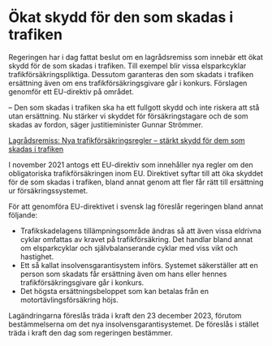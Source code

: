 # Ökat skydd för den som skadas i trafiken

Regeringen har i dag fattat beslut om en lagrådsremiss som innebär ett ökat skydd för de som skadas i trafiken. Till exempel blir vissa elsparkcyklar trafikförsäkringspliktiga. Dessutom garanteras den som skadats i trafiken ersättning även om ens trafikförsäkringsgivare går i konkurs. Förslagen genomför ett EU-direktiv på området.

– Den som skadas i trafiken ska ha ett fullgott skydd och inte riskera att stå utan ersättning. Nu stärker vi skyddet för försäkringstagare och de som skadas av fordon, säger justitieminister Gunnar Strömmer.

[Lagrådsremiss: Nya trafik­försäkrings­regler – stärkt skydd för dem som skadas i trafiken](/rattsliga-dokument/lagradsremiss/2023/06/nya-trafikforsakringsregler--starkt-skydd-for-dem-som-skadas-i-trafiken/ "Nya trafikförsäkringsregler – stärkt skydd för dem som skadas i trafiken")

I november 2021 antogs ett EU-direktiv som innehåller nya regler om den obligatoriska trafikförsäkringen inom EU. Direktivet syftar till att öka skyddet för de som skadas i trafiken, bland annat genom att fler får rätt till ersättning ur försäkringssystemet.

För att genomföra EU-direktivet i svensk lag föreslår regeringen bland annat följande:

* Trafikskadelagens tillämpningsområde ändras så att även vissa eldrivna cyklar omfattas av kravet på trafikförsäkring. Det handlar bland annat om elsparkcyklar och självbalanserande cyklar med viss vikt och hastighet.
* Ett så kallat insolvensgarantisystem införs. Systemet säkerställer att en person som skadats får ersättning även om hans eller hennes trafikförsäkringsgivare går i konkurs.
* Det högsta ersättningsbeloppet som kan betalas från en motortävlingsförsäkring höjs.

Lagändringarna föreslås träda i kraft den 23 december 2023, förutom bestämmelserna om det nya insolvensgarantisystemet. De föreslås i stället träda i kraft den dag som regeringen bestämmer.
